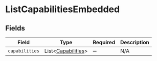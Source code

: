 # ListCapabilitiesEmbedded


## Fields

| Field                                                          | Type                                                           | Required                                                       | Description                                                    |
| -------------------------------------------------------------- | -------------------------------------------------------------- | -------------------------------------------------------------- | -------------------------------------------------------------- |
| `capabilities`                                                 | List\<[Capabilities](../../models/operations/Capabilities.md)> | :heavy_minus_sign:                                             | N/A                                                            |